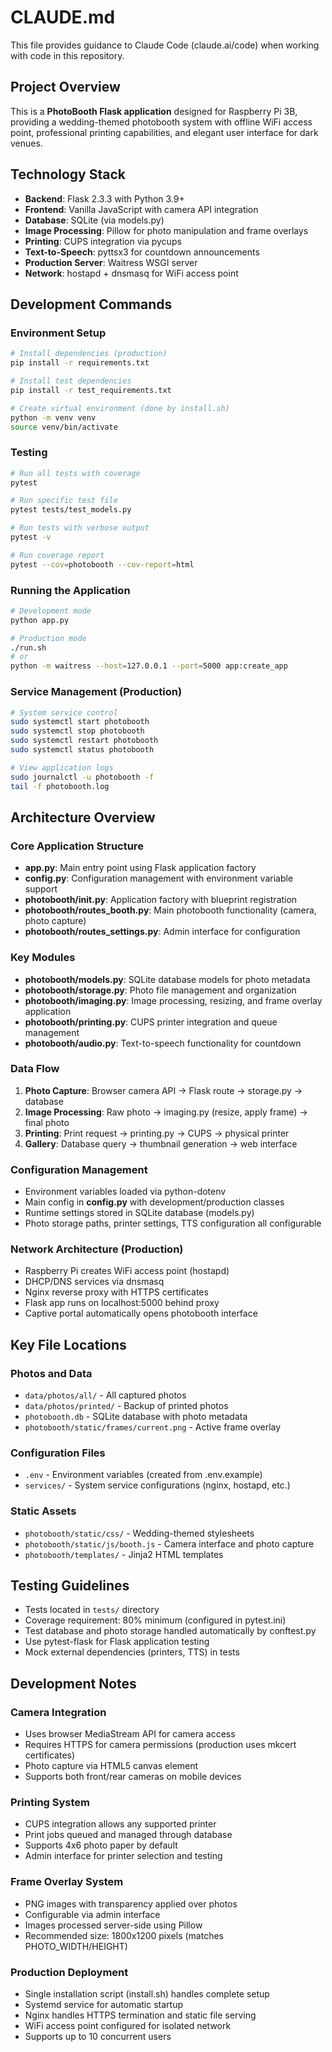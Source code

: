 # CLAUDE.md

This file provides guidance to Claude Code (claude.ai/code) when working with code in this repository.

## Project Overview

This is a **PhotoBooth Flask application** designed for Raspberry Pi 3B, providing a wedding-themed photobooth system with offline WiFi access point, professional printing capabilities, and elegant user interface for dark venues.

## Technology Stack

- **Backend**: Flask 2.3.3 with Python 3.9+
- **Frontend**: Vanilla JavaScript with camera API integration
- **Database**: SQLite (via models.py)
- **Image Processing**: Pillow for photo manipulation and frame overlays
- **Printing**: CUPS integration via pycups
- **Text-to-Speech**: pyttsx3 for countdown announcements
- **Production Server**: Waitress WSGI server
- **Network**: hostapd + dnsmasq for WiFi access point

## Development Commands

### Environment Setup
```bash
# Install dependencies (production)
pip install -r requirements.txt

# Install test dependencies
pip install -r test_requirements.txt

# Create virtual environment (done by install.sh)
python -m venv venv
source venv/bin/activate
```

### Testing
```bash
# Run all tests with coverage
pytest

# Run specific test file
pytest tests/test_models.py

# Run tests with verbose output
pytest -v

# Run coverage report
pytest --cov=photobooth --cov-report=html
```

### Running the Application
```bash
# Development mode
python app.py

# Production mode
./run.sh
# or
python -m waitress --host=127.0.0.1 --port=5000 app:create_app
```

### Service Management (Production)
```bash
# System service control
sudo systemctl start photobooth
sudo systemctl stop photobooth
sudo systemctl restart photobooth
sudo systemctl status photobooth

# View application logs
sudo journalctl -u photobooth -f
tail -f photobooth.log
```

## Architecture Overview

### Core Application Structure
- **app.py**: Main entry point using Flask application factory
- **config.py**: Configuration management with environment variable support
- **photobooth/__init__.py**: Application factory with blueprint registration
- **photobooth/routes_booth.py**: Main photobooth functionality (camera, photo capture)
- **photobooth/routes_settings.py**: Admin interface for configuration

### Key Modules
- **photobooth/models.py**: SQLite database models for photo metadata
- **photobooth/storage.py**: Photo file management and organization
- **photobooth/imaging.py**: Image processing, resizing, and frame overlay application
- **photobooth/printing.py**: CUPS printer integration and queue management
- **photobooth/audio.py**: Text-to-speech functionality for countdown

### Data Flow
1. **Photo Capture**: Browser camera API → Flask route → storage.py → database
2. **Image Processing**: Raw photo → imaging.py (resize, apply frame) → final photo
3. **Printing**: Print request → printing.py → CUPS → physical printer
4. **Gallery**: Database query → thumbnail generation → web interface

### Configuration Management
- Environment variables loaded via python-dotenv
- Main config in **config.py** with development/production classes
- Runtime settings stored in SQLite database (models.py)
- Photo storage paths, printer settings, TTS configuration all configurable

### Network Architecture (Production)
- Raspberry Pi creates WiFi access point (hostapd)
- DHCP/DNS services via dnsmasq
- Nginx reverse proxy with HTTPS certificates
- Flask app runs on localhost:5000 behind proxy
- Captive portal automatically opens photobooth interface

## Key File Locations

### Photos and Data
- `data/photos/all/` - All captured photos
- `data/photos/printed/` - Backup of printed photos
- `photobooth.db` - SQLite database with photo metadata
- `photobooth/static/frames/current.png` - Active frame overlay

### Configuration Files
- `.env` - Environment variables (created from .env.example)
- `services/` - System service configurations (nginx, hostapd, etc.)

### Static Assets
- `photobooth/static/css/` - Wedding-themed stylesheets
- `photobooth/static/js/booth.js` - Camera interface and photo capture
- `photobooth/templates/` - Jinja2 HTML templates

## Testing Guidelines

- Tests located in `tests/` directory
- Coverage requirement: 80% minimum (configured in pytest.ini)
- Test database and photo storage handled automatically by conftest.py
- Use pytest-flask for Flask application testing
- Mock external dependencies (printers, TTS) in tests

## Development Notes

### Camera Integration
- Uses browser MediaStream API for camera access
- Requires HTTPS for camera permissions (production uses mkcert certificates)
- Photo capture via HTML5 canvas element
- Supports both front/rear cameras on mobile devices

### Printing System
- CUPS integration allows any supported printer
- Print jobs queued and managed through database
- Supports 4x6 photo paper by default
- Admin interface for printer selection and testing

### Frame Overlay System
- PNG images with transparency applied over photos
- Configurable via admin interface
- Images processed server-side using Pillow
- Recommended size: 1800x1200 pixels (matches PHOTO_WIDTH/HEIGHT)

### Production Deployment
- Single installation script (install.sh) handles complete setup
- Systemd service for automatic startup
- Nginx handles HTTPS termination and static file serving
- WiFi access point configured for isolated network
- Supports up to 10 concurrent users
